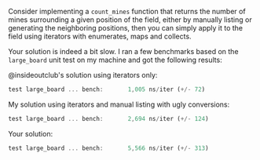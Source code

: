 Consider implementing a `count_mines` function that returns the number of mines
surrounding a given position of the field, either by manually listing or
generating the neighboring positions, then you can simply apply it to the field
using iterators with enumerates, maps and collects.

Your solution is indeed a bit slow. I ran a few benchmarks based on the
`large_board` unit test on my machine and got the following results:

@insideoutclub's solution using iterators only:

```rust
test large_board ... bench:       1,005 ns/iter (+/- 72)
```

My solution using iterators and manual listing with ugly conversions:

```rust
test large_board ... bench:       2,694 ns/iter (+/- 124)
```

Your solution:

```rust
test large_board ... bench:       5,566 ns/iter (+/- 313)
```

